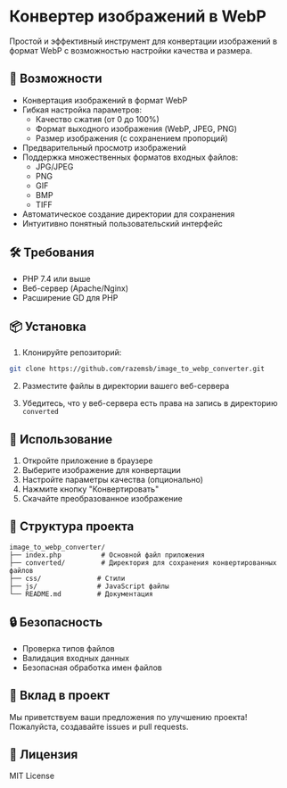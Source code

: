 # Конвертер изображений в WebP

Простой и эффективный инструмент для конвертации изображений в формат WebP с возможностью настройки качества и размера.

## 🚀 Возможности

- Конвертация изображений в формат WebP
- Гибкая настройка параметров:
  - Качество сжатия (от 0 до 100%)
  - Формат выходного изображения (WebP, JPEG, PNG)
  - Размер изображения (с сохранением пропорций)
- Предварительный просмотр изображений
- Поддержка множественных форматов входных файлов:
  - JPG/JPEG
  - PNG
  - GIF
  - BMP
  - TIFF
- Автоматическое создание директории для сохранения
- Интуитивно понятный пользовательский интерфейс

## 🛠️ Требования

- PHP 7.4 или выше
- Веб-сервер (Apache/Nginx)
- Расширение GD для PHP

## 📦 Установка

1. Клонируйте репозиторий:
```bash
git clone https://github.com/razemsb/image_to_webp_converter.git
```

2. Разместите файлы в директории вашего веб-сервера

3. Убедитесь, что у веб-сервера есть права на запись в директорию `converted`

## 🎯 Использование

1. Откройте приложение в браузере
2. Выберите изображение для конвертации
3. Настройте параметры качества (опционально)
4. Нажмите кнопку "Конвертировать"
5. Скачайте преобразованное изображение

## 📝 Структура проекта

```
image_to_webp_converter/
├── index.php          # Основной файл приложения
├── converted/         # Директория для сохранения конвертированных файлов
├── css/              # Стили
├── js/               # JavaScript файлы
└── README.md         # Документация
```

## 🔒 Безопасность

- Проверка типов файлов
- Валидация входных данных
- Безопасная обработка имен файлов

## 🤝 Вклад в проект

Мы приветствуем ваши предложения по улучшению проекта! Пожалуйста, создавайте issues и pull requests.

## 📄 Лицензия

MIT License
